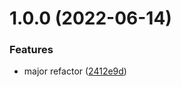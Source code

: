 # 1.0.0 (2022-06-14)


### Features

* major refactor ([2412e9d](https://github.com/brpaz/ulauncher-docker/commit/2412e9d3148a3c9e84ca4fbb8f9e04b2b59975c9))
